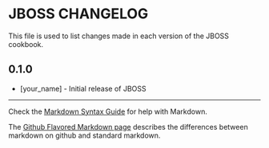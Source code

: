 # JBOSS CHANGELOG

This file is used to list changes made in each version of the JBOSS cookbook.

## 0.1.0
- [your_name] - Initial release of JBOSS

- - -
Check the [Markdown Syntax Guide](http://daringfireball.net/projects/markdown/syntax) for help with Markdown.

The [Github Flavored Markdown page](http://github.github.com/github-flavored-markdown/) describes the differences between markdown on github and standard markdown.
